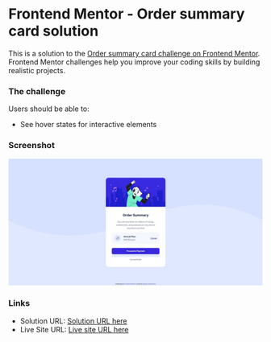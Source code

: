 # Frontend Mentor - Order summary card solution

This is a solution to the [Order summary card challenge on Frontend Mentor](https://www.frontendmentor.io/challenges/order-summary-component-QlPmajDUj). Frontend Mentor challenges help you improve your coding skills by building realistic projects.

### The challenge

Users should be able to:

- See hover states for interactive elements

### Screenshot

![Screenshot for the Interactive rating component coding challenge](./images/./order-summary-component.jpg)

### Links

- Solution URL: [Solution URL here](https://github.com/dangkhoa1195/order-summary-component)
- Live Site URL: [Live site URL here](https://dangkhoa1195.github.io/order-summary-component/)
